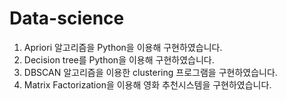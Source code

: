 # Data-science
1. Apriori 알고리즘을 Python을 이용해 구현하였습니다.
2. Decision tree를 Python을 이용해 구현하였습니다.
3. DBSCAN 알고리즘을 이용한 clustering 프로그램을 구현하였습니다.
4. Matrix Factorization을 이용해 영화 추천시스템을 구현하였습니다.
